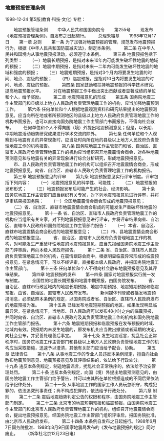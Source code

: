 ### 地震预报管理条例

1998-12-24
第5版(教育·科技·文化)
专栏：

　　地震预报管理条例
　　中华人民共和国国务院令
　　第255号
　　现发布《地震预报管理条例》，自发布之日起施行。
　　总理朱镕基
　　1998年12月17日
　　第一章 总则
　　第一条 为了加强对地震预报的管理，规范发布地震预报行为，根据《中华人民共和国防震减灾法》，制定本条例。
　　第二条 在中华人民共和国境内从事地震预报活动，必须遵守本条例。
　　第三条 地震预报包括下列类型：
　　（一）地震长期预报，是指对未来10年内可能发生破坏性地震的地域的预报；
　　（二）地震中期预报，是指对未来一二年内可能发生破坏性地震的地域和强度的预报；
　　（三）地震短期预报，是指对3个月内将要发生地震的时间、地点、震级的预报；
　　（四）临震预报，是指对10日内将要发生地震的时间、地点、震级的预报。
　　第四条 国家鼓励和扶持地震预报的科学技术研究，提高地震预报水平。
　　对在地震预报工作中做出突出贡献或者显著成绩的单位和个人，给予奖励。
　　第二章 地震预报意见的形成
　　第五条 国务院地震工作主管部门和县级以上地方人民政府负责管理地震工作的机构，应当加强地震预测工作。
　　第六条 任何单位和个人根据地震观测资料和研究结果提出的地震预测意见，应当向所在地或者所预测地区的县级以上地方人民政府负责管理地震工作的机构书面报告，也可以直接向国务院地震工作主管部门书面报告，不得向社会散布。
　　任何单位和个人不得向国（境）外提出地震预测意见；但是，以长期、中期地震活动趋势研究成果进行学术交流的除外。
　　第七条 任何单位和个人观察到与地震有关的异常现象时，应当及时向所在地的县级以上地方人民政府负责管理地震工作的机构报告。
　　第八条 国务院地震工作主管部门和省、自治区、直辖市人民政府负责管理地震工作的机构应当组织召开地震震情会商会，对各种地震预测意见和与地震有关的异常现象进行综合分析研究，形成地震预报意见。
　　市、县人民政府负责管理地震工作的机构可以组织召开地震震情会商会，形成地震预报意见，向省、自治区、直辖市人民政府负责管理地震工作的机构报告。
　　第三章 地震预报意见的评审
　　第九条 地震预报意见实行评审制度。评审包括下列内容：
　　（一）地震预报意见的科学性、可能性；
　　（二）地震预报的发布形式；
　　（三）地震预报发布后可能产生的社会、经济影响。
　　第十条 国务院地震工作主管部门应当组织有关专家，对下列地震预报意见进行评审，并将评审结果报国务院：
　　（一）全国地震震情会商会形成的地震预报意见；
　　（二）省、自治区、直辖市地震震情会商会形成的可能发生严重破坏性地震的地震预报意见。
　　第十一条 省、自治区、直辖市人民政府负责管理地震工作的机构应当组织有关专家，对下列地震预报意见进行评审，并将评审结果向省、自治区、直辖市人民政府和国务院地震工作主管部门报告：
　　（一）本省、自治区、直辖市地震震情会商会形成的地震预报意见；
　　（二）市、县地震震情会商会形成的地震预报意见。
　　省、自治区、直辖市人民政府负责管理地震工作的机构，对可能发生严重破坏性地震的地震预报意见，应当先报经国务院地震工作主管部门评审后，再向本级人民政府报告。
　　第十二条 省、自治区、直辖市人民政府负责管理地震工作的机构，在震情跟踪会商中，根据明显临震异常形成的临震预报意见，在紧急情况下，可以不经评审，直接报本级人民政府，并报国务院地震工作主管部门。
　　第十三条 任何单位和个人不得向社会散布地震预报意见及其评审结果。
　　第四章 地震预报的发布
　　第十四条 国家对地震预报实行统一发布制度。
　　全国性的地震长期预报和地震中期预报，由国务院发布。
　　省、自治区、直辖市行政区域内的地震长期预报、地震中期预报、地震短期预报和临震预报，由省、自治区、直辖市人民政府发布。
　　新闻媒体刊登或者播发地震预报消息，必须依照本条例的规定，以国务院或者省、自治区、直辖市人民政府发布的地震预报为准。
　　第十五条 已经发布地震短期预报的地区，如果发现明显临震异常，在紧急情况下，当地市、县人民政府可以发布48小时之内的临震预报，并同时向省、自治区、直辖市人民政府及其负责管理地震工作的机构和国务院地震工作主管部门报告。
　　第十六条 地震短期预报和临震预报在发布预报的时域、地域内有效。预报期内未发生地震的，原发布机关应当做出撤销或者延期的决定，向社会公布，并妥善处理善后事宜。
　　第十七条 发生地震谣言，扰乱社会正常秩序时，国务院地震工作主管部门和县级以上地方人民政府负责管理地震工作的机构应当采取措施，迅速予以澄清，其他有关部门应当给予配合、协助。
　　第五章 法律责任
　　第十八条 从事地震工作的专业人员违反本条例规定，擅自向社会散布地震预测意见、地震预报意见及其评审结果的，依法给予行政处分。
　　第十九条 违反本条例规定，制造地震谣言，扰乱社会正常秩序的，依法给予治安管理处罚。
　　第二十条 违反本条例规定，向国（境）外提出地震预测意见的，由国务院地震工作主管部门给予警告，并可以由其所在单位根据造成的不同后果依法给予纪律处分。
　　第二十一条 从事地震工作的国家工作人员玩忽职守，构成犯罪的，依法追究刑事责任；尚不构成犯罪的，依法给予行政处分。
　　第六章 附则
　　第二十二条 震后地震趋势判定公告的权限和程序，由国务院地震工作主管部门制定。
　　第二十三条 北京市的地震短期预报和临震预报，由国务院地震工作主管部门和北京市人民政府负责管理地震工作的机构，组织召开地震震情会商会，提出地震预报意见，经国务院地震工作主管部门组织评审后，报国务院批准，由北京市人民政府发布。
　　第二十四条 本条例自发布之日起施行。1988年6月7日国务院批准、1988年8月9日国家地震局发布的《发布地震预报的规定》同时废止。
　　（新华社北京12月23日电）
